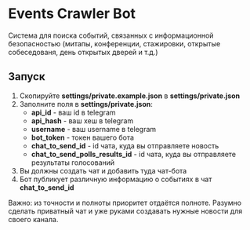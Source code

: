 # Events Crawler Bot

Система для поиска событий, связанных с информационной безопасностью 
(митапы, конференции, стажировки, открытые собеседованя, день открытых дверей и т.д.)

## Запуск

1. Cкопируйте **settings/private.example.json** в **settings/private.json**
1. Заполните поля в  **settings/private.json**:
    - **api_id** - ваш id в telegram
    - **api_hash** - ваш хеш в telegram
    - **username** - ваш username в telegram
    - **bot_token** - токен вашего бота
    - **chat_to_send_id** - id чата, куда вы отправляете новость
    - **chat_to_send_polls_results_id** - id чата, куда вы отправляете результаты голосований
1. Вы должны создать чат и добавить туда чат-бота
1. Бот публикует различную информацию о событиях в чат **chat_to_send_id**

Важно: из точности и полноты приоритет отдаётся полноте.
Разумно сделать приватный чат и уже руками создавать нужные новости для своего канала.



